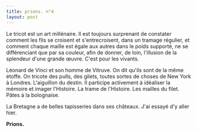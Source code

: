 ```yaml
---
title: prions. n°4
layout: post
---
```


Le tricot est un art millénaire. Il est toujours surprenant de constater comment les fils se croisent et s'entrecroisent, dans un tramage régulier, et comment chaque maille est égale aux autres dans le poids supporté, ne se différenciant que par sa couleur, afin de donner, de loin, l'illusion de la splendeur d'une grande œuvre. C'est pour les vivants.

Léonard de Vinci et son homme de Vitruve. On dit qu'ils sont de la même étoffe. On tricote des pulls, des gilets, toutes sortes de choses de New York à Londres. L'aiguillon du destin. Il participe activement à idéaliser la mémoire et imager l'Histoire. La trame de l'Histoire. Les mailles du filet. Pâtes à la bolognaise.

La Bretagne a de belles tapisseries dans ses châteaux. J'ai essayé d'y aller hier.

**Prions.**

